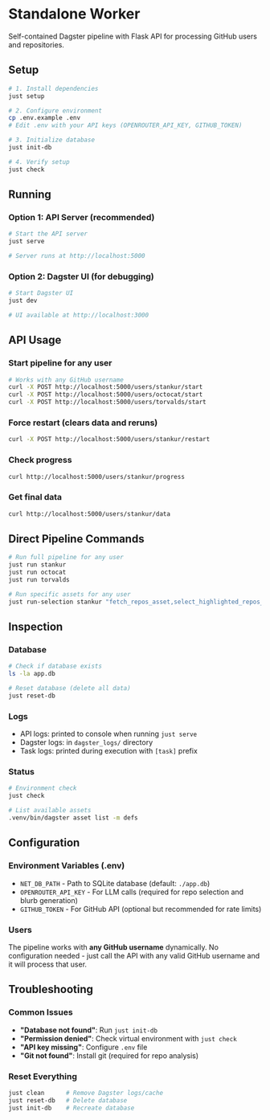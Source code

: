 # Standalone Worker

Self-contained Dagster pipeline with Flask API for processing GitHub users and repositories.

## Setup

```bash
# 1. Install dependencies
just setup

# 2. Configure environment
cp .env.example .env
# Edit .env with your API keys (OPENROUTER_API_KEY, GITHUB_TOKEN)

# 3. Initialize database
just init-db

# 4. Verify setup
just check
```

## Running

### Option 1: API Server (recommended)

```bash
# Start the API server
just serve

# Server runs at http://localhost:5000
```

### Option 2: Dagster UI (for debugging)

```bash
# Start Dagster UI
just dev

# UI available at http://localhost:3000
```

## API Usage

### Start pipeline for any user

```bash
# Works with any GitHub username
curl -X POST http://localhost:5000/users/stankur/start
curl -X POST http://localhost:5000/users/octocat/start
curl -X POST http://localhost:5000/users/torvalds/start
```

### Force restart (clears data and reruns)

```bash
curl -X POST http://localhost:5000/users/stankur/restart
```

### Check progress

```bash
curl http://localhost:5000/users/stankur/progress
```

### Get final data

```bash
curl http://localhost:5000/users/stankur/data
```

## Direct Pipeline Commands

```bash
# Run full pipeline for any user
just run stankur
just run octocat
just run torvalds

# Run specific assets for any user
just run-selection stankur "fetch_repos_asset,select_highlighted_repos_asset"
```

## Inspection

### Database

```bash
# Check if database exists
ls -la app.db

# Reset database (delete all data)
just reset-db
```

### Logs

-   API logs: printed to console when running `just serve`
-   Dagster logs: in `dagster_logs/` directory
-   Task logs: printed during execution with `[task]` prefix

### Status

```bash
# Environment check
just check

# List available assets
.venv/bin/dagster asset list -m defs
```

## Configuration

### Environment Variables (.env)

-   `NET_DB_PATH` - Path to SQLite database (default: `./app.db`)
-   `OPENROUTER_API_KEY` - For LLM calls (required for repo selection and blurb generation)
-   `GITHUB_TOKEN` - For GitHub API (optional but recommended for rate limits)

### Users

The pipeline works with **any GitHub username** dynamically. No configuration needed - just call the API with any valid GitHub username and it will process that user.

## Troubleshooting

### Common Issues

-   **"Database not found"**: Run `just init-db`
-   **"Permission denied"**: Check virtual environment with `just check`
-   **"API key missing"**: Configure `.env` file
-   **"Git not found"**: Install git (required for repo analysis)

### Reset Everything

```bash
just clean      # Remove Dagster logs/cache
just reset-db   # Delete database
just init-db    # Recreate database
```
